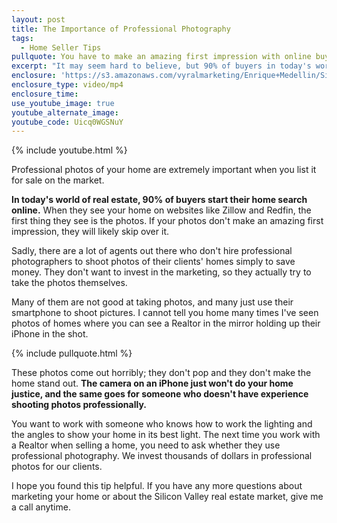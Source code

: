 ```yaml
---
layout: post
title: The Importance of Professional Photography
tags:
  - Home Seller Tips
pullquote: You have to make an amazing first impression with online buyers.
excerpt: "It may seem hard to believe, but 90% of buyers in today's world of real estate start their search online. Professionally shot photos of your home are the best way to make an impression on them."
enclosure: 'https://s3.amazonaws.com/vyralmarketing/Enrique+Medellin/Silicon+Valley+Real+Estate-+Using+photos+to+lure+online+home+buyers.mp4'
enclosure_type: video/mp4
enclosure_time:
use_youtube_image: true
youtube_alternate_image:
youtube_code: Uicq0WGSNuY
---
```



{% include youtube.html %}

Professional photos of your home are extremely important when you list it for sale on the market.

**In today's world of real estate, 90% of buyers start their home search online.** When they see your home on websites like Zillow and Redfin, the first thing they see is the photos. If your photos don't make an amazing first impression, they will likely skip over it.

Sadly, there are a lot of agents out there who don't hire professional photographers to shoot photos of their clients' homes simply to save money. They don't want to invest in the marketing, so they actually try to take the photos themselves.

Many of them are not good at taking photos, and many just use their smartphone to shoot pictures. I cannot tell you home many times I've seen photos of homes where you can see a Realtor in the mirror holding up their iPhone in the shot.

{% include pullquote.html %}

These photos come out horribly; they don't pop and they don't make the home stand out. **The camera on an iPhone just won't do your home justice, and the same goes for someone who doesn't have experience shooting photos professionally.**

You want to work with someone who knows how to work the lighting and the angles to show your home in its best light. The next time you work with a Realtor when selling a home, you need to ask whether they use professional photography. We invest thousands of dollars in professional photos for our clients.

I hope you found this tip helpful. If you have any more questions about marketing your home or about the Silicon Valley real estate market, give me a call anytime.